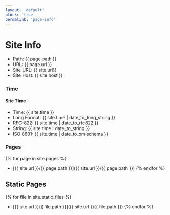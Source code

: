 ```yaml
---
layout: 'default'
block: 'true'
permalink: 'page-info'
---
```


# Site Info

- Path: {{ page.path }}
- URL: {{ page.url }}
- Site URL: {{ site.url}}
- Site Host: {{ site.host }}

### Time

#### Site Time

- Time: {{ site.time }}
- Long Format: {{ site.time | date_to_long_string }}
- RFC-822: {{ site.time | date_to_rfc822 }}
- String: {{ site.time | date_to_string }}
- ISO 8601: {{ site.time | date_to_xmlschema }}

### Pages

{% for page in site.pages %}

- [{{ site.url }}/{{ page.path }}]({{ site.url }}/{{ page.path }})
  {% endfor %}

## Static Pages

{% for file in site.static_files %}

- [{{ site.url }}{{ file.path }}]({{ site.url }}{{ file.path }})
  {% endfor %}
